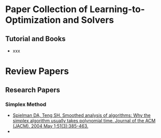 # Paper Collection of Learning-to-Optimization and Solvers

## Tutorial and Books

* xxx

# Review Papers



## Research Papers

### Simplex Method

* [Spielman DA, Teng SH. Smoothed analysis of algorithms: Why the simplex algorithm usually takes polynomial time. Journal of the ACM (JACM). 2004 May 1;51(3):385-463.](https://arxiv.org/abs/cs/0111050)
* 
